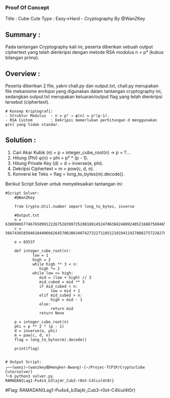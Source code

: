### Proof Of Concept
Title   : Cube Cute
Type    : Easy->Hard - Cryptography
By @WanZKey

## Summary : 
Pada tantangan Cryptography kali ini, peserta diberikan sebuah output ciphertext yang telah dienkripsi dengan metode RSA modulus n = p³ (kubus bilangan prima).


## Overview : 
Peserta diberikan 2 file, yakni chall.py dan output.txt, chall.py merupakan file mekanisme enrkipsi yang digunakan 
dalam tantangan cryptography ini, sedangkan output.txt merupakan keluaran/output flag yang telah dienkripsi tersebut (ciphertext).

	# Konsep Kriptografi:
	- Struktur Modulus	: n = p³ → φ(n) = p²(p-1).
	- RSA Custom		: Dekripsi memerlukan perhitungan d menggunakan φ(n) yang tidak standar.

## Solution :
1. Cari Akar Kubik (n)		= p = integer_cube_root(n) -> p = ?...	
2. Hitung (Phi) φ(n)		= phi = p² * (p - 1).
3. Hitung Private Key (d)	= d = inverse(e, phi).
4. Dekripsi Ciphertext		= m = pow(c, d, n).
5. Konversi ke Teks		= flag = long_to_bytes(m).decode().
 
Berikut Script Solver untuk menyelesaikan tantangan ini:

	#Script Solver:
		#@WanZKey

		from Crypto.Util.number import long_to_bytes, inverse

		#Output.txt
		n = 630898657746765099122267528399725208189145247063682480924052168875604652609906980974582055383403839197154487585764970168295427913822134040973976165185049867109163706600223414592995357912884480125931297182733092986951525729943417082503377207750215095866659544261732457343170292593849656732143202362036798588858712097255250807514111870212119582395370012616879339177777597009269762479875901203517374464318585932616520746594131938550191763226024716780709090409632501
		c = 566743658504610440666264570638634074273227110512101941192700827572262701380197987965724054202703078978793507864216820035950605301514782676829822525720770360686370257756515710853079962416300618585428543316192254417606542328610233935356522610247094462983431467069120612826495791771825504581081875258763019103278418007670583009168669348938222110660323577629493389539178804812907782381802089745317531681334924267970208266019479367907744408789540835482489133197924000

		e = 65537

		def integer_cube_root(n):
    			low = 1
    			high = 2
    			while high ** 3 < n:
        		   high *= 2
    			while low <= high:
        		   mid = (low + high) // 2
        		   mid_cubed = mid ** 3
        		   if mid_cubed < n:
            			low = mid + 1
        		   elif mid_cubed > n:
            			high = mid - 1
        		   else:
            			return mid
    			   return None

		p = integer_cube_root(n)
		phi = p ** 2 * (p - 1)
		d = inverse(e, phi)
		m = pow(c, d, n)
		flag = long_to_bytes(m).decode()

		print(flag)


	# Output Script:
	┌──(wanz)─(wanzkey㉿Hengker-Bwang)-[~/Projec-TCP1P/Crypto/Cube Cute/solver]
	└─$ python3 solver.py
	RAMADAN{Lag1-Pu4s4_b3laj4r_Cub3-r0ot-C4lcul4t0r}
	
#Flag: RAMADAN{Lag1-Pu4s4_b3laj4r_Cub3-r0ot-C4lcul4t0r}
